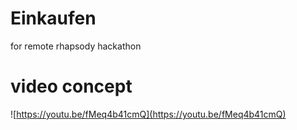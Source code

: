 # Einkaufen
for remote rhapsody hackathon

# video concept
![https://youtu.be/fMeq4b41cmQ](https://youtu.be/fMeq4b41cmQ)
